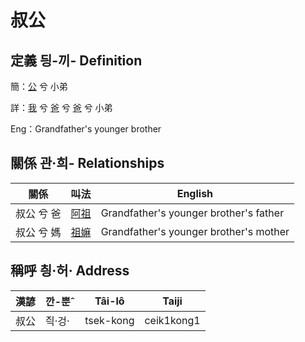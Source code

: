 # 叔公
## 定義 딍-끼- Definition
簡：[公](member8.md) 兮 小弟

詳：[我](member1.md) 兮 [爸](member2.md) 兮 [爸](member8.md) 兮 小弟

Eng：Grandfather's younger brother

## 關係 관·희- Relationships

關係 | 叫法 | English
--- | --- | --- 
叔公 兮 爸 | [阿祖](member29.md) | Grandfather's younger brother's father
叔公 兮 媽 | [祖嫲](member30.md) | Grandfather's younger brother's mother


## 稱呼 칑·허· Address

漢諺 | 깐-뿐ˆ | Tâi-lô | Taiji
--- | --- | --- | --- 
叔公 | 즥·겅· | tsek-kong | ceik1kong1 
